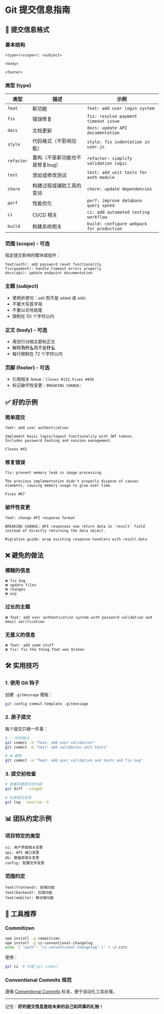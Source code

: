 # Git 提交信息指南

## 📝 提交信息格式

### 基本结构
```
<type>(<scope>): <subject>

<body>

<footer>
```

### 类型 (type)
| 类型 | 描述 | 示例 |
|------|------|------|
| `feat` | 新功能 | `feat: add user login system` |
| `fix` | 错误修复 | `fix: resolve payment timeout issue` |
| `docs` | 文档更新 | `docs: update API documentation` |
| `style` | 代码格式（不影响功能） | `style: fix indentation in user.js` |
| `refactor` | 重构（不是新功能也不是修复bug） | `refactor: simplify validation logic` |
| `test` | 添加或修改测试 | `test: add unit tests for auth module` |
| `chore` | 构建过程或辅助工具的变动 | `chore: update dependencies` |
| `perf` | 性能优化 | `perf: improve database query speed` |
| `ci` | CI/CD 相关 | `ci: add automated testing workflow` |
| `build` | 构建系统相关 | `build: configure webpack for production` |

### 范围 (scope) - 可选
指定提交影响的模块或组件：
```
feat(auth): add password reset functionality
fix(payment): handle timeout errors properly
docs(api): update endpoint documentation
```

### 主题 (subject)
- 使用祈使句：`add` 而不是 `added` 或 `adds`
- 不要大写首字母
- 不要以句号结尾
- 限制在 50 个字符以内

### 正文 (body) - 可选
- 用空行分隔主题和正文
- 解释**为什么**而不是**什么**
- 每行限制在 72 个字符以内

### 页脚 (footer) - 可选
- 引用相关 Issue：`Closes #123`, `Fixes #456`
- 标记破坏性变更：`BREAKING CHANGE:`

## ✅ 好的示例

### 简单提交
```
feat: add user authentication

Implement basic login/logout functionality with JWT tokens.
Includes password hashing and session management.

Closes #42
```

### 修复错误
```
fix: prevent memory leak in image processing

The previous implementation didn't properly dispose of canvas
elements, causing memory usage to grow over time.

Fixes #67
```

### 破坏性变更
```
feat: change API response format

BREAKING CHANGE: API responses now return data in 'result' field
instead of directly returning the data object.

Migration guide: wrap existing response handlers with result.data
```

## ❌ 避免的做法

### 模糊的信息
```
❌ fix bug
❌ update files
❌ changes
❌ wip
```

### 过长的主题
```
❌ feat: add user authentication system with password validation and email verification
```

### 无意义的信息
```
❌ feat: add some stuff
❌ fix: fix the thing that was broken
```

## 🛠️ 实用技巧

### 1. 使用 Git 钩子
创建 `.gitmessage` 模板：
```bash
git config commit.template .gitmessage
```

### 2. 原子提交
每个提交只做一件事：
```bash
# ✅ 好的做法
git commit -m "feat: add user validation"
git commit -m "test: add validation unit tests"

# ❌ 避免
git commit -m "feat: add user validation and tests and fix bug"
```

### 3. 提交前检查
```bash
# 查看将要提交的内容
git diff --staged

# 检查提交信息
git log --oneline -5
```

## 📊 团队约定示例

### 项目特定的类型
```
ui: 用户界面相关变更
api: API 接口变更
db: 数据库相关变更
config: 配置文件变更
```

### 范围约定
```
feat(frontend): 前端功能
feat(backend): 后端功能
feat(mobile): 移动端功能
```

## 🔧 工具推荐

### Commitizen
```bash
npm install -g commitizen
npm install -g cz-conventional-changelog
echo '{ "path": "cz-conventional-changelog" }' > ~/.czrc
```

使用：
```bash
git cz  # 代替 git commit
```

### Conventional Commits 规范
遵循 [Conventional Commits](https://www.conventionalcommits.org/) 标准，便于自动化工具处理。

---

记住：**好的提交信息是给未来的自己和同事的礼物！** 